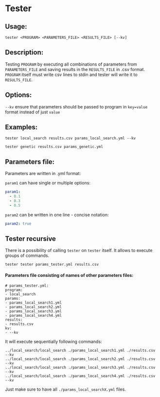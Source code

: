 # Tester

## Usage:
```
tester <PROGRAM> <PARAMETERS_FILE> <RESULTS_FILE> [--kv]
```

## Description:
Testing `PROGRAM` by executing all combinations of parameters from `PARAMETERS_FILE` and saving results in the `RESULTS_FILE` in .csv format. `PROGRAM` itself must write csv lines to stdin and tester will write it to `RESULTS_FILE`.

## Options:
`--kv`            ensure that parameters should be passed to program in `key=value` format instead of just `value`

## Examples:
```
tester local_search results.csv params_local_search.yml --kv
```
```
tester genetic results.csv params_genetic.yml
```

## Parameters file:
Parameters are written in .yml format:

`param1` can have single or multiple options:
```yml
param1:
  - 0.1
  - 0.3
  - 0.5
```

`param2` can be written in one line - concise notation:
```yml
param2: true
```

## Tester recursive
There is a possibility of calling `tester` on `tester` itself. It allows to execute groups of commands.
```
tester tester params_tester.yml results.csv
```
#### Parameters file consisting of names of other parameters files:
```
# params_tester.yml:
program:
- local_search
params:
- params_local_search1.yml
- params_local_search2.yml
- params_local_search3.yml
- params_local_search4.yml
results:
- results.csv
kv:
- --kv
```

It will execute sequentially following commands:
```
../local_search/local_search ./params_local_search1.yml ./results.csv --kv
../local_search/local_search ./params_local_search2.yml ./results.csv --kv
../local_search/local_search ./params_local_search3.yml ./results.csv --kv
../local_search/local_search ./params_local_search4.yml ./results.csv --kv
```
Just make sure to have all `./params_local_searchX.yml` files.
